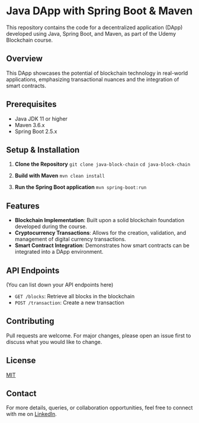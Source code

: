 # Java DApp with Spring Boot & Maven

This repository contains the code for a decentralized application (DApp) developed using Java, Spring Boot, and Maven, as part of the Udemy Blockchain course.

## Overview

This DApp showcases the potential of blockchain technology in real-world applications, emphasizing transactional nuances and the integration of smart contracts.

## Prerequisites

- Java JDK 11 or higher
- Maven 3.6.x
- Spring Boot 2.5.x

## Setup & Installation

1. **Clone the Repository**
```git clone java-block-chain```
```cd java-block-chain```


2. **Build with Maven**
```mvn clean install```


3. **Run the Spring Boot application**
```mvn spring-boot:run```


## Features

- **Blockchain Implementation**: Built upon a solid blockchain foundation developed during the course.
- **Cryptocurrency Transactions**: Allows for the creation, validation, and management of digital currency transactions.
- **Smart Contract Integration**: Demonstrates how smart contracts can be integrated into a DApp environment.

## API Endpoints

(You can list down your API endpoints here)

- `GET /blocks`: Retrieve all blocks in the blockchain
- `POST /transaction`: Create a new transaction

## Contributing

Pull requests are welcome. For major changes, please open an issue first to discuss what you would like to change.

## License

[MIT](https://choosealicense.com/licenses/mit/)

## Contact

For more details, queries, or collaboration opportunities, feel free to connect with me on [LinkedIn](https://www.linkedin.com/in/cagatayy94/).

